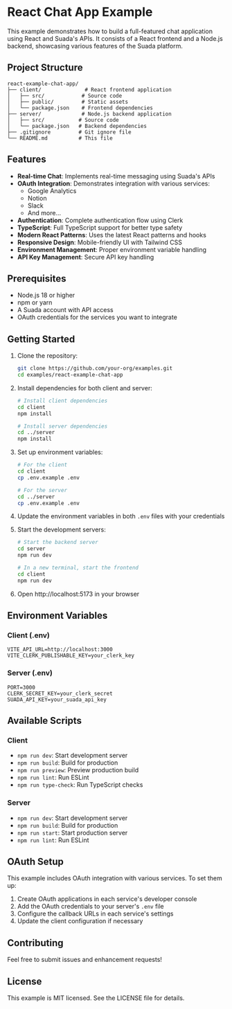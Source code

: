 # React Chat App Example

This example demonstrates how to build a full-featured chat application using React and Suada's APIs. It consists of a React frontend and a Node.js backend, showcasing various features of the Suada platform.

## Project Structure

```
react-example-chat-app/
├── client/              # React frontend application
│   ├── src/            # Source code
│   ├── public/         # Static assets
│   └── package.json    # Frontend dependencies
├── server/             # Node.js backend application
│   ├── src/           # Source code
│   └── package.json   # Backend dependencies
├── .gitignore         # Git ignore file
└── README.md          # This file
```

## Features

- **Real-time Chat**: Implements real-time messaging using Suada's APIs
- **OAuth Integration**: Demonstrates integration with various services:
  - Google Analytics
  - Notion
  - Slack
  - And more...
- **Authentication**: Complete authentication flow using Clerk
- **TypeScript**: Full TypeScript support for better type safety
- **Modern React Patterns**: Uses the latest React patterns and hooks
- **Responsive Design**: Mobile-friendly UI with Tailwind CSS
- **Environment Management**: Proper environment variable handling
- **API Key Management**: Secure API key handling

## Prerequisites

- Node.js 18 or higher
- npm or yarn
- A Suada account with API access
- OAuth credentials for the services you want to integrate

## Getting Started

1. Clone the repository:
   ```bash
   git clone https://github.com/your-org/examples.git
   cd examples/react-example-chat-app
   ```

2. Install dependencies for both client and server:
   ```bash
   # Install client dependencies
   cd client
   npm install

   # Install server dependencies
   cd ../server
   npm install
   ```

3. Set up environment variables:
   ```bash
   # For the client
   cd client
   cp .env.example .env

   # For the server
   cd ../server
   cp .env.example .env
   ```

4. Update the environment variables in both `.env` files with your credentials

5. Start the development servers:
   ```bash
   # Start the backend server
   cd server
   npm run dev

   # In a new terminal, start the frontend
   cd client
   npm run dev
   ```

6. Open http://localhost:5173 in your browser

## Environment Variables

### Client (.env)
```
VITE_API_URL=http://localhost:3000
VITE_CLERK_PUBLISHABLE_KEY=your_clerk_key
```

### Server (.env)
```
PORT=3000
CLERK_SECRET_KEY=your_clerk_secret
SUADA_API_KEY=your_suada_api_key
```

## Available Scripts

### Client
- `npm run dev`: Start development server
- `npm run build`: Build for production
- `npm run preview`: Preview production build
- `npm run lint`: Run ESLint
- `npm run type-check`: Run TypeScript checks

### Server
- `npm run dev`: Start development server
- `npm run build`: Build for production
- `npm run start`: Start production server
- `npm run lint`: Run ESLint

## OAuth Setup

This example includes OAuth integration with various services. To set them up:

1. Create OAuth applications in each service's developer console
2. Add the OAuth credentials to your server's `.env` file
3. Configure the callback URLs in each service's settings
4. Update the client configuration if necessary

## Contributing

Feel free to submit issues and enhancement requests!

## License

This example is MIT licensed. See the LICENSE file for details. 
